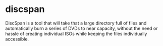 discspan
========

DiscSpan is a tool that will take that a large directory full of files and automatically burn a series of DVDs to near capacity, without the need or hassle of creating individual ISOs while keeping the files individually accessible.